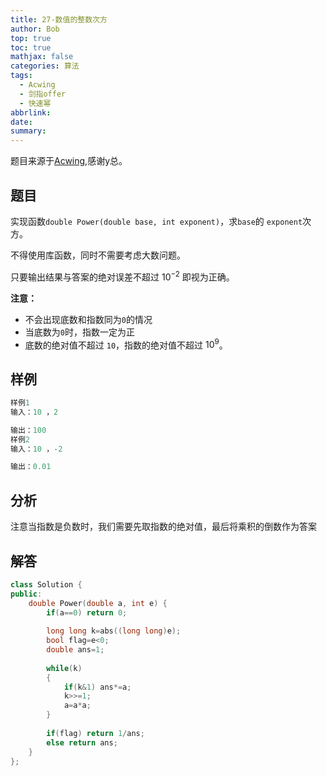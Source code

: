 ```yaml
---
title: 27-数值的整数次方
author: Bob
top: true
toc: true
mathjax: false
categories: 算法
tags:
  - Acwing
  - 剑指offer
  - 快速幂
abbrlink: 
date: 
summary:
---
```

题目来源于[Acwing](https://www.acwing.com/),感谢y总。

## 题目
实现函数`double Power(double base, int exponent)`，求`base`的 `exponent`次方。

不得使用库函数，同时不需要考虑大数问题。

只要输出结果与答案的绝对误差不超过 $10^{−2}$ 即视为正确。

**注意：**
- 不会出现底数和指数同为`0`的情况
- 当底数为`0`时，指数一定为正
- 底数的绝对值不超过 `10`，指数的绝对值不超过 $10^9$。

## 样例
```c++
样例1
输入：10 ，2

输出：100
样例2
输入：10 ，-2  

输出：0.01
```

## 分析
注意当指数是负数时，我们需要先取指数的绝对值，最后将乘积的倒数作为答案

## 解答
```c++
class Solution {
public:
    double Power(double a, int e) {
        if(a==0) return 0;
        
        long long k=abs((long long)e);
        bool flag=e<0;
        double ans=1;
        
        while(k)
        {
            if(k&1) ans*=a;
            k>>=1;
            a=a*a;
        }
        
        if(flag) return 1/ans;
        else return ans;
    }
};
```